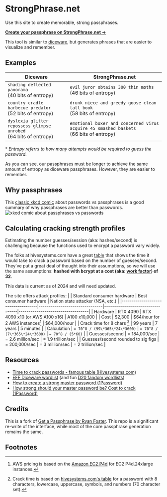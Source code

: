 # StrongPhrase.net
Use this site to create memorable, strong passphrases.

**[Create your passphrase on StrongPhrase.net →](https://strongphrase.net/)**

This tool is similar to [diceware](https://www.eff.org/dice), but generates phrases that are easier to visualize and remember.


## Examples 

| Diceware                                                             | **StrongPhrase.net**                                                                     |
|----------------------------------------------------------------------|------------------------------------------------------------------------------------------|
| `shading deflected panorama`<br>(40 bits of entropy)                 | `evil juror obtains 300 thin moths`<br>(46 bits of entropy)                              |
| `country cradle barbecue predator`<br>(52 bits of entropy)           | `drunk niece and greedy goose clean tall book`<br>(58 bits of entropy)                   |
| `dyslexia glitter repossess glimpse unrobed`<br>(64 bits of entropy) | `emotional boxer and concerned virus acquire 45 smashed baskets`<br>(66 bits of entropy) |

\* *Entropy referrs to how many attempts would be required to guess the password.*

As you can see, our passphrases must be longer to achieve the same amount of entropy as diceware passphrases. However, they are easier to remember.


## Why passphrases
This [classic xkcd comic](https://xkcd.com/936/) about passwords vs passphrases is a good summary of why passphrases are better than passwords.
![xkcd comic about passphrases vs passwords](https://imgs.xkcd.com/comics/password_strength_2x.png)


## Calculating cracking strength profiles
Estimating the number guesses/session (aka: hashes/second) is challenging because the functions used to encrypt a password vary widely.

The folks at hivesystems.com have a great [table](https://www.hivesystems.com/blog/are-your-passwords-in-the-green) that shows the time it would take to crack a password based on the number of guesses/second. They've put a great deal of thought into their assumptions, so we will use the same assumptions: **hashed with bcrypt at a cost (aka: [work factor](https://cheatsheetseries.owasp.org/cheatsheets/Password_Storage_Cheat_Sheet.html#using-work-factors)) of 32**.

This data is current as of 2024 and will need updated.

The site offers attack profiles:
|                                    | Standard consumer hardware     | Best consumer hardware           | Nation state attacker (NSA, etc.) |
|------------------------------------|--------------------------------|----------------------------------|-----------------------------------|
| Hardware                           | RTX 4090                       | RTX 4090 x10 (or AWS A100 x16)   | A100 x10,000                      |
| Cost                               | $2,300                         | $64/hour for 2 AWS instances[^2] | $64,000/hour                      |
| Crack time for 8 chars [^1]        | 99 years                       | 7 years                          | 5 minutes                         |
| Calculation                        | `= 70^8 / (99\*365\*24\*3600)` | `= 70^8 / (7\*365\*24\*3600)`    | `= 70^8 / (5*60)`                 |
| Guesses/second                     | = 184,000/sec                  | = 2.6 million/sec                | = 1.9 trillion/sec                |
| Guesses/second rounded to sig figs | = 200,000/sec                  | = 3 million/sec                  | = 2 trillion/sec                  |


## Resources
* [Time to crack passwords - famous table (Hivesystems.com)](https://www.hivesystems.com/blog/are-your-passwords-in-the-green)
* [EFF Diceware wordlist](https://www.eff.org/dice) (and fun [D20 fandom wordlists](https://www.eff.org/deeplinks/2018/08/dragon-con-diceware))
* [How to create a strong master password (1Password)](https://blog.1password.com/toward-better-master-passwords/)
* [How strong should your master password be? Cost to crack (1Password)](https://blog.1password.com/cracking-challenge-update/)


## Credits
This is a fork of [Get a Passphrase by Ryan Foster](https://github.com/openidauthority/getapassphrase). This repo is a significant re-write of the interface, while most of the core passphrase generation remains the same.

## Footnotes
[^1]: Crack time is based on [hivesystems.com's table](https://www.hivesystems.com/blog/are-your-passwords-in-the-green) for a password with 8 characters, lowercase, uppercase, symbols, and numbers (70 character set).
[^2]: AWS pricing is based on the [Amazon EC2 P4d](https://aws.amazon.com/ec2/instance-types/p4/) for EC2 P4d.24xlarge instances.